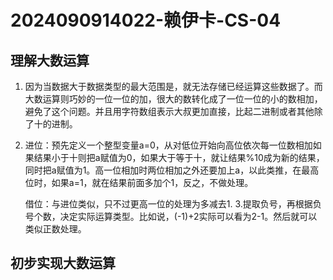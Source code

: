 # 2024090914022-赖伊卡-CS-04
## 理解大数运算
1. 因为当数据大于数据类型的最大范围是，就无法存储已经运算这些数据了。而大数运算则巧妙的一位一位的加，很大的数转化成了一位一位的小的数相加，避免了这个问题。并且用字符数组表示大叔更加直接，比起二进制或者其他除了十的进制。
2. 进位：预先定义一个整型变量a=0，从对低位开始向高位依次每一位数相加如果结果小于十则把a赋值为0，如果大于等于十，就让结果%10成为新的结果，同时把a赋值为1。高一位相加时两位相加之外还要加上a，以此类推，在最高位时，如果a=1，就在结果前面多加个1，反之，不做处理。

   借位：与进位类似，只不过更高一位的处理为多减去1.
3.提取负号，再根据负号个数，决定实际运算类型。比如说，(-1)+2实际可以看为2-1。然后就可以类似正数处理。
## 初步实现大数运算
